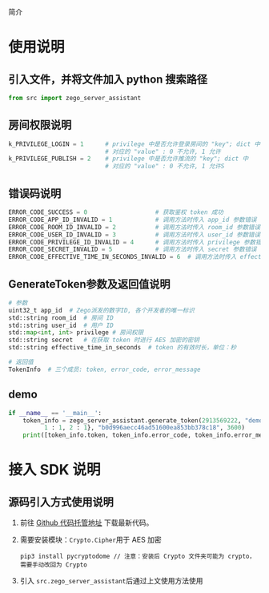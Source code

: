 简介

# 使用说明

## 引入文件，并将文件加入 python 搜索路径

```python
from src import zego_server_assistant
```

## 房间权限说明

```python
k_PRIVILEGE_LOGIN = 1      # privilege 中是否允许登录房间的 "key"; dict 中
                           # 对应的 "value" : 0 不允许, 1 允许
k_PRIVILEGE_PUBLISH = 2    # privilege 中是否允许推流的 "key"; dict 中
                           # 对应的 "value" : 0 不允许, 1 允许S
```

## 错误码说明

```python
ERROR_CODE_SUCCESS = 0                   # 获取鉴权 token 成功
ERROR_CODE_APP_ID_INVALID = 1            # 调用方法时传入 app_id 参数错误
ERROR_CODE_ROOM_ID_INVALID = 2           # 调用方法时传入 room_id 参数错误
ERROR_CODE_USER_ID_INVALID = 3           # 调用方法时传入 user_id 参数错误
ERROR_CODE_PRIVILEGE_ID_INVALID = 4      # 调用方法时传入 privilege 参数错误
ERROR_CODE_SECRET_INVALID = 5            # 调用方法时传入 secret 参数错误
ERROR_CODE_EFFECTIVE_TIME_IN_SECONDS_INVALID = 6  # 调用方法时传入 effective_time_in_seconds 参数错误
```

## GenerateToken参数及返回值说明

```python
# 参数
uint32_t app_id  # Zego派发的数字ID, 各个开发者的唯一标识
std::string room_id  # 房间 ID
std::string user_id  # 用户 ID
std::map<int, int> privilege # 房间权限
std::string secret   # 在获取 token 时进行 AES 加密的密钥
std::string effective_time_in_seconds  # token 的有效时长，单位：秒

# 返回值
TokenInfo  # 三个成员: token, error_code, error_message 
```

## demo

```python
if __name__ == '__main__':
    token_info = zego_server_assistant.generate_token(2913569222, "demo", "demo", {
          1 : 1, 2 : 1}, "b0d996aecc46ad51600ea853bb378c18", 3600)
    print([token_info.token, token_info.error_code, token_info.error_message])
```

# 接入 SDK 说明

## 源码引入方式使用说明

1. 前往 [Github 代码托管地址]() 下载最新代码。
2. 需要安装模块：`Crypto.Cipher`用于 AES 加密

   ```shell
   pip3 install pycryptodome // 注意：安装后 Crypto 文件夹可能为 crypto，需要手动改回为 Crypto

   ```
3. 引入 `src.zego_server_assistant`后通过上文使用方法使用
